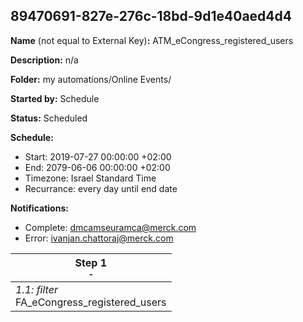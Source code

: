 ## 89470691-827e-276c-18bd-9d1e40aed4d4

**Name** (not equal to External Key)**:** ATM_eCongress_registered_users

**Description:** n/a

**Folder:** my automations/Online Events/

**Started by:** Schedule

**Status:** Scheduled

**Schedule:**

* Start: 2019-07-27 00:00:00 +02:00
* End: 2079-06-06 00:00:00 +02:00
* Timezone: Israel Standard Time
* Recurrance: every day until end date

**Notifications:**

* Complete: dmcamseuramca@merck.com
* Error: ivanjan.chattoraj@merck.com

| Step 1<br>_<small>-</small>_ |
| --- |
| _1.1: filter_<br>FA_eCongress_registered_users |
